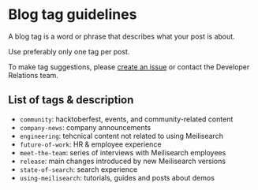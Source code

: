 # Blog tag guidelines

A blog tag is a word or phrase that describes what your post is about.

Use preferably only one tag per post.

To make tag suggestions, please [create an issue](https://github.com/meilisearch/devrel/issues/new) or contact the Developer Relations team.

## List of tags & description

- `community`: hacktoberfest, events, and community-related content
- `company-news`: company announcements
- `engineering`: tehcnical content not related to using Meilisearch
- `future-of-work`: HR & employee experience
- `meet-the-team`: series of interviews with Meilisearch employees
- `release`: main changes introduced by new Meilisearch versions
- `state-of-search`: search experience
- `using-meilisearch`: tutorials, guides and posts about demos
